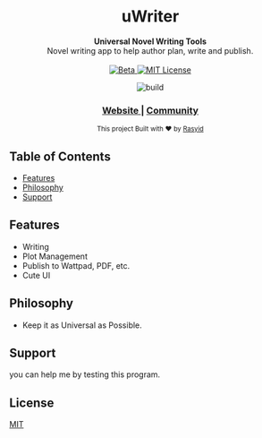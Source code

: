 ﻿<h1 align="center">uWriter</h1>
 
<div align="center">
  <strong>Universal Novel Writing Tools</strong>
</div>
<div align="center">
  Novel writing app to help author plan, write and publish. 
</div>

<br />

<div align="center">
  <!-- Stability -->
  <a href="https://nodejs.org/api/documentation.html#documentation_stability_index">
    <img src="https://img.shields.io/badge/status-beta-blue.svg?style=flat-square"
      alt="Beta" />
  </a>
    
  <!-- Standard -->
  <a href="https://standardjs.com">
    <img src="https://img.shields.io/badge/license-MIT-brightgreen.svg?style=flat-square"
      alt="MIT License" />
  </a>
  
  ![build](https://github.com/rasyidf/uWriter/workflows/WPF%20.NET%20Core/badge.svg)
</div>

<div align="center">
  <h3>
    <a href="https://rasyidf.github.io/uWriter">
      Website
    </a>
    <span> | </span>  
    <a href="https://t.me/uwriter">
      Community
    </a>
  </h3>
</div>

<div align="center">
  <sub>This project Built with ❤︎ by
  <a href="https://twitter.com/rasyidf_">Rasyid</a>
</div>

## Table of Contents
- [Features](#features)
- [Philosophy](#philosophy)
- [Support](#support)

## Features
* Writing
* Plot Management
* Publish to Wattpad, PDF, etc.
* Cute UI

## Philosophy

* Keep it as Universal as Possible.

## Support

you can help me by testing this program.

## License
[MIT](https://tldrlegal.com/license/mit-license)
